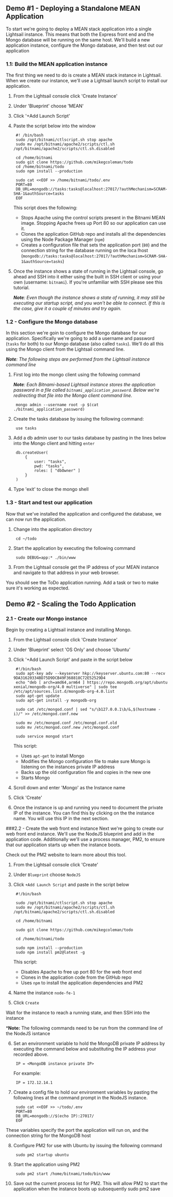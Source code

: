 ## Demo #1 - Deploying a Standalone MEAN Application
To start we're going to deploy a MEAN stack application into a single Lightsail instance. This means that both the Express front end and the Mongo database will be running on the same host. We'll build a new application instance, configure the Mongo database, and then test out our application 

### 1.1: Build the MEAN application instance
The first thing we need to do is create a MEAN stack instance in Lightsail. When we create our instance, we'll use a Lightsail launch script to install our application.

1) From the Lightsail console click 'Create Instance'

2) Under 'Blueprint' choose 'MEAN'

3) Click '+Add Launch Script'

4) Paste the script below into the window

        #! /bin/bash
        sudo /opt/bitnami/ctlscript.sh stop apache
        sudo mv /opt/bitnami/apache2/scripts/ctl.sh /opt/bitnami/apache2/scripts/ctl.sh.disabled

        cd /home/bitnami
        sudo git clone https://github.com/mikegcoleman/todo
        cd /home/bitnami/todo
        sudo npm install --production

        sudo cat <<EOF >> /home/bitnami/todo/.env
        PORT=80
        DB_URL=mongodb://tasks:tasks@localhost:27017/?authMechanism=SCRAM-SHA-1&authSource=tasks
        EOF

    This script does the following:

    * Stops Apache using the control scripts present in the Bitnami MEAN image. Stopping Apache frees up Port 80 so our application can use it. 
    * Clones the application GitHub repo and installs all the dependencies using the Node Package Manager (`npm`)
    * Creates a configuration file that sets the application port (`80`) and the connection string for the database running on the loca lhost (`mongodb://tasks:tasks@localhost:27017/?authMechanism=SCRAM-SHA-1&authSource=tasks`)

5) Once the instance shows a state of running in the Lightsail console, go ahead and SSH into it either using the built in SSH client or using your own (username: `bitnami`). If you're unfamiliar with SSH please see this tutorial. 

    ***Note**: Even though the instance shows a state of running, it may still be executing our startup script, and you won't be able to connect. If this is the case, give it a couple of minutes and try again.*
    
### 1.2 - Configure the Mongo database

In this section we're goin to configure the Mongo database for our application. Specifically we're going to add a username and password  (`tasks` for both) to our Mongo database (also called `tasks`). We'll do all this using the Mongo client from the Lightsail command line. 

***Note**: The following steps are performed from the Lightsail instance command line*

1) First log into the mongo client using the following command

    ***Note**: Each Bitnami-based Lightsail instance stores the application password in a file called `bitnami_application_password`. Below we're redirecting that file into the Mongo client command line.*

        mongo admin --username root -p $(cat ./bitnami_application_password)

2) Create the tasks database by issuing the following command:

        use tasks

3) Add a db admin user to our tasks database by pasting in the lines below into the Mongo client and hitting `enter`

        db.createUser(
            {
                user: "tasks",
                pwd: "tasks",
                roles: [ "dbOwner" ]
            }
        )

4) Type 'exit' to close the mongo shell

### 1.3 - Start and test our application

Now that we've installed the application and configured the database, we can now run the application. 

1) Change into the application directory

        cd ~/todo

2) Start the application by executing the following command
    
        sudo DEBUG=app:* ./bin/www

3) From the Lightsail console get the IP address of your MEAN instance and navigate to that address in your web browser. 

You should see the ToDo application running. Add a task or two to make sure it's working as expected. 

## Demo #2 - Scaling the Todo Application

### 2.1 - Create our Mongo instance

Begin by creating a Lightsail instance and installing Mongo. 

1) From the Lightsail console click 'Create Instance'
 
2) Under 'Blueprint' select 'OS Only' and choose 'Ubuntu'

4) Click '+Add Launch Script' and paste in the script below

        #!/bin/bash
        sudo apt-key adv --keyserver hkp://keyserver.ubuntu.com:80 --recv 9DA31620334BD75D9DCB49F368818C72E52529D4
        echo "deb [ arch=amd64,arm64 ] https://repo.mongodb.org/apt/ubuntu xenial/mongodb-org/4.0 multiverse" | sudo tee /etc/apt/sources.list.d/mongodb-org-4.0.list
        sudo apt-get update
        sudo apt-get install -y mongodb-org

        sudo cat /etc/mongod.conf | sed "s/\b127.0.0.1\b/&,$(hostname -i)/" >> /etc/mongod.conf.new
        
        sudo mv /etc/mongod.conf /etc/mongd.conf.old
        sudo mv /etc/mongod.conf.new /etc/mongod.conf

        sudo service mongod start

    This script:

    * Uses `apt-get` to install Mongo
    * Modifies the Mongo configuration file to make sure Mongo is listening on the instances private IP address
    * Backs up the old configuration file and copies in the new one
    * Starts Mongo

5) Scroll down and enter 'Mongo' as the Instance name

6) Click 'Create'

7) Once the instance is up and running you need to document the private IP of the instance. You can find this by clicking on the the instance name. You will use this IP in the next section.

###2.2 - Create the web front end instance
Next we're going to create our web front end instance. We'll use the NodeJS blueprint and add in the application code. Additionally we'll use a process manager, PM2, to ensure that our application starts up when the instance boots. 

Check out the PM2 website to learn more about this tool. 

1) From the Lightsail console click 'Create'

2) Under `Blueprint` choose `NodeJS`

3) Click `+Add Launch Script` and paste in the script below

        #!/bin/bash

        sudo /opt/bitnami/ctlscript.sh stop apache
        sudo mv /opt/bitnami/apache2/scripts/ctl.sh /opt/bitnami/apache2/scripts/ctl.sh.disabled

        cd /home/bitnami

        sudo git clone https://github.com/mikegcoleman/todo

        cd /home/bitnami/todo

        sudo npm install --production
        sudo npm install pm2@latest -g

    This script:

    * Disables Apache to free up port 80 for the web front end
    * Clones in the application code from the GitHub repo
    * Uses `npm` to install the application dependencies and PM2

4) Name the instance `node-fe-1`

5) Click `Create`

Wait for the instance to reach a running state, and then SSH into the instance

***Note:** The following commands need to be run from the command line of the NodeJS isntance

6) Set an environment variable to hold the MongoDB private IP address by executing the command below and substituting the IP address your recorded above.

        IP = <MongoDB instance private IP>

    For example:

        IP = 172.12.14.1
7) Create a config file to hold our environment variables by pasting the following lines at the command prompt in the NodeJS instance. 

        sudo cat <<EOF >> ~/todo/.env
        PORT=80
        DB_URL=mongodb://$(echo IP):27017/
        EOF

These variables specify the port the application will run on, and the connection string for the MongoDB host

8) Configure PM2 for use with Ubuntu by issuing the following command
        
        sudo pm2 startup ubuntu

9) Start the application using PM2

        sudo pm2 start /home/bitnami/todo/bin/www

10) Save out the current process list for PM2. This will allow PM2 to start the application when the instance boots up subsequently
        sudo pm2 save